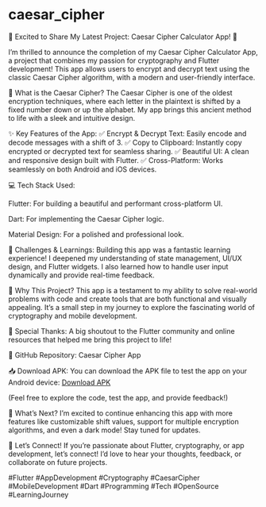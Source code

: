 # caesar_cipher
🚀 Excited to Share My Latest Project: Caesar Cipher Calculator App! 🚀

I’m thrilled to announce the completion of my Caesar Cipher Calculator App, a project that combines my passion for cryptography and Flutter development! This app allows users to encrypt and decrypt text using the classic Caesar Cipher algorithm, with a modern and user-friendly interface.

🔐 What is the Caesar Cipher?
The Caesar Cipher is one of the oldest encryption techniques, where each letter in the plaintext is shifted by a fixed number down or up the alphabet. My app brings this ancient method to life with a sleek and intuitive design.

✨ Key Features of the App:
✅ Encrypt & Decrypt Text: Easily encode and decode messages with a shift of 3.
✅ Copy to Clipboard: Instantly copy encrypted or decrypted text for seamless sharing.
✅ Beautiful UI: A clean and responsive design built with Flutter.
✅ Cross-Platform: Works seamlessly on both Android and iOS devices.

💻 Tech Stack Used:

Flutter: For building a beautiful and performant cross-platform UI.

Dart: For implementing the Caesar Cipher logic.

Material Design: For a polished and professional look.

🔧 Challenges & Learnings:
Building this app was a fantastic learning experience! I deepened my understanding of state management, UI/UX design, and Flutter widgets. I also learned how to handle user input dynamically and provide real-time feedback.

📱 Why This Project?
This app is a testament to my ability to solve real-world problems with code and create tools that are both functional and visually appealing. It’s a small step in my journey to explore the fascinating world of cryptography and mobile development.

🙏 Special Thanks:
A big shoutout to the Flutter community and online resources that helped me bring this project to life!

🔗 GitHub Repository: Caesar Cipher App

📥 Download APK:
You can download the APK file to test the app on your Android device:
[Download APK](https://github.com/Rafia-Syed/Caesar-Cipher/raw/main/app-release.apk)

(Feel free to explore the code, test the app, and provide feedback!)

🌟 What’s Next?
I’m excited to continue enhancing this app with more features like customizable shift values, support for multiple encryption algorithms, and even a dark mode! Stay tuned for updates.

💬 Let’s Connect!
If you’re passionate about Flutter, cryptography, or app development, let’s connect! I’d love to hear your thoughts, feedback, or collaborate on future projects.

#Flutter #AppDevelopment #Cryptography #CaesarCipher #MobileDevelopment #Dart #Programming #Tech #OpenSource #LearningJourney

